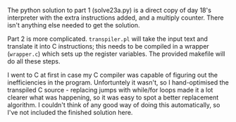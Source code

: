 The python solution to part 1 (solve23a.py) is a direct copy of day 18's interpreter with the extra instructions added, and a multiply counter. There isn't anything else needed to get the solution.

Part 2 is more complicated. `transpiler.pl` will take the input text and translate it into C instructions; this needs to be compiled in a wrapper (`wrapper.c`) which sets up the register variables. The provided makefile will do all these steps.

I went to C at first in case my C compiler was capable of figuring out the inefficiencies in the program. Unfortuntely it wasn't, so I hand-optimised the transpiled C source - replacing jumps with while/for loops made it a lot clearer what was happening, so it was easy to spot a better replacement algorithm. I couldn't think of any good way of doing this automatically, so I've not included the finished solution here.